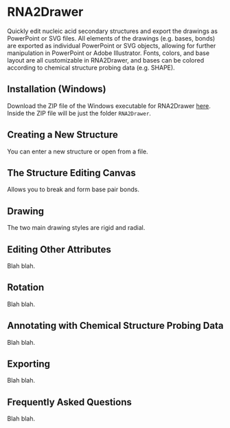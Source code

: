# RNA2Drawer

Quickly edit nucleic acid secondary structures and export the drawings as PowerPoint or SVG files. All elements of the drawings (e.g. bases, bonds) are exported as individual PowerPoint or SVG objects, allowing for further manipulation in PowerPoint or Adobe Illustrator. Fonts, colors, and base layout are all customizable in RNA2Drawer, and bases can be colored according to chemical structure probing data (e.g. SHAPE).

## Installation (Windows)

Download the ZIP file of the Windows executable for RNA2Drawer [here](https://sourceforge.net/projects/rna2drawer/). Inside the ZIP file will be just the folder `RNA2Drawer`.

## Creating a New Structure

You can enter a new structure or open from a file.


## The Structure Editing Canvas

Allows you to break and form base pair bonds.

## Drawing

The two main drawing styles are rigid and radial.

## Editing Other Attributes

Blah blah.

## Rotation

Blah blah.

## Annotating with Chemical Structure Probing Data

Blah blah.

## Exporting

Blah blah.

## Frequently Asked Questions

Blah blah.
